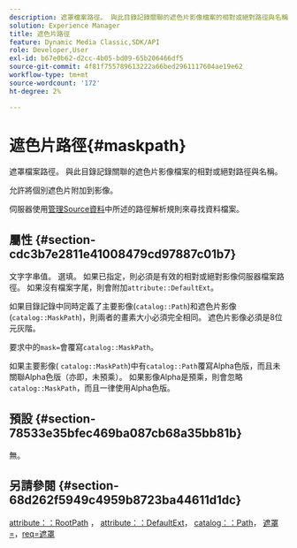 ```yaml
---
description: 遮罩檔案路徑。 與此目錄記錄關聯的遮色片影像檔案的相對或絕對路徑與名稱。
solution: Experience Manager
title: 遮色片路徑
feature: Dynamic Media Classic,SDK/API
role: Developer,User
exl-id: b67e0b62-d2cc-4b05-bd09-65b206466df5
source-git-commit: 4f81f755789613222a66bed2961117604ae19e62
workflow-type: tm+mt
source-wordcount: '172'
ht-degree: 2%

---
```


# 遮色片路徑{#maskpath}

遮罩檔案路徑。 與此目錄記錄關聯的遮色片影像檔案的相對或絕對路徑與名稱。

允許將個別遮色片附加到影像。

伺服器使用[管理Source資料](/help/aem-is-ir-api/is-api/image-serving-api-ref/c-configuration-and-administration/c-configuration-and-administration.md)中所述的路徑解析規則來尋找資料檔案。

## 屬性 {#section-cdc3b7e2811e41008479cd97887c01b7}

文字字串值。 選填。 如果已指定，則必須是有效的相對或絕對影像伺服器檔案路徑。 如果沒有檔案字尾，則會附加`attribute::DefaultExt`。

如果目錄記錄中同時定義了主要影像(`catalog::Path`)和遮色片影像(`catalog::MaskPath`)，則兩者的畫素大小必須完全相同。 遮色片影像必須是8位元灰階。

要求中的`mask=`會覆寫`catalog::MaskPath`。

如果主要影像( `catalog::MaskPath`)中有`catalog::Path`覆寫Alpha色版，而且未關聯Alpha色版（亦即，未預乘）。 如果影像Alpha是預乘，則會忽略`catalog::MaskPath`，而且一律使用Alpha色版。

## 預設 {#section-78533e35bfec469ba087cb68a35bb81b}

無。

## 另請參閱 {#section-68d262f5949c4959b8723ba44611d1dc}

[attribute：：RootPath](/help/aem-is-ir-api/is-api/image-catalog/image-serving-api-ref/c-image-catalog-reference/c-attributes-reference/r-rootpath.md) ， [attribute：：DefaultExt](/help/aem-is-ir-api/is-api/image-catalog/image-serving-api-ref/c-image-catalog-reference/c-attributes-reference/r-defaultext.md)， [catalog：：Path](../../../../../../is-api/image-catalog/image-serving-api-ref/c-image-catalog-reference/c-image-svg-data-reference/c-image-data-reference/r-path-cat.md#reference-306afcaff172440ca81b85da8d78213c)， [遮罩=](/help/aem-is-ir-api/is-api/http-ref/image-serving-api-ref/c-http-protocol-reference/c-command-reference/r-mask.md)，[req=遮罩](/help/aem-is-ir-api/is-api/http-ref/image-serving-api-ref/c-http-protocol-reference/c-command-reference/r-req/r-req.md)
